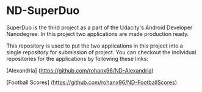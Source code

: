 # ND-SuperDuo
SuperDuo is the third project as a part of the Udacity's Android Developer Nanodegree. In this project two applications are made production ready.

This repository is used to put the two applications in this project into a single repository for submission of project. You can checkout the individual repositories for the applications by following these links:

[Alexandria] (https://github.com/rohanx96/ND-Alexandria)

[Football Scores] (https://github.com/rohanx96/ND-FootballScores)
